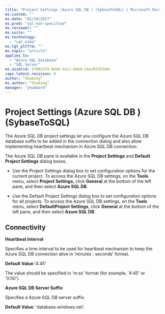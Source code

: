 ```yaml
---
title: "Project Settings (Azure SQL DB ) (SybaseToSQL) | Microsoft Docs"
ms.custom: ""
ms.date: "01/19/2017"
ms.prod: "sql-non-specified"
ms.reviewer: ""
ms.suite: ""
ms.technology: 
  - "sql-ssma"
ms.tgt_pltfrm: ""
ms.topic: "article"
applies_to: 
  - "Azure SQL Database"
  - "SQL Server"
ms.assetid: 57002374-0d4d-43c1-b4e9-cbec02355a9c
caps.latest.revision: 4
author: “Shamikg”
ms.author: “Shamikg”
manager: "jhubbard"
---
```

# Project Settings (Azure SQL DB ) (SybaseToSQL)
The Azure SQL DB project settings let you configure the Azure SQL DB database suffix to be added in the connection dialog and also allow implementing heartbeat mechanism in Azure SQL DB connection.  
  
The Azure SQL DB pane is available in the **Project Settings** and **Default Project Settings** dialog boxes.  
  
-   Use the Project Settings dialog box to set configuration options for the current project. To access the Azure SQL DB settings, on the **Tools** menu, select **Project Settings**, click **General** at the bottom of the left pane, and then select **Azure SQL DB**.  
  
-   Use the Default Project Settings dialog box to set configuration options for all projects. To access the Azure SQL DB settings, on the **Tools** menu, select **DefaultProject Settings**, click **General** at the bottom of the left pane, and then select **Azure SQL DB**.  
  
## Connectivity  
**Heartbeat Interval**  
  
Specifies a time interval to be used for heartbeat mechanism to keep the Azure SQL DB connection alive in ‘minutes : seconds’ format.  
  
**Default Value**:'4:45'  
  
The value should be specified in 'm:ss' format (for example, '4:45' or '0:50').  
  
**Azure SQL DB Server Suffix**  
  
Specifies a Azure SQL DB server suffix  
  
**Default Value**: 'database.windows.net'.  
  
